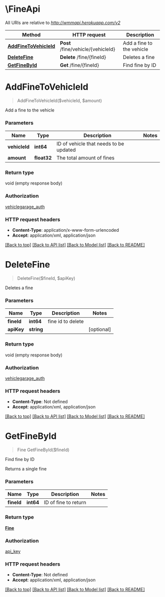 # \FineApi

All URIs are relative to *http://wmmapi.herokuapp.com/v2*

Method | HTTP request | Description
------------- | ------------- | -------------
[**AddFineToVehicleId**](FineApi.md#AddFineToVehicleId) | **Post** /fine/vehicle/{vehicleId} | Add a fine to the vehicle
[**DeleteFine**](FineApi.md#DeleteFine) | **Delete** /fine/{fineId} | Deletes a fine
[**GetFineById**](FineApi.md#GetFineById) | **Get** /fine/{fineId} | Find fine by ID


# **AddFineToVehicleId**
> AddFineToVehicleId($vehicleId, $amount)

Add a fine to the vehicle




### Parameters

Name | Type | Description  | Notes
------------- | ------------- | ------------- | -------------
 **vehicleId** | **int64**| ID of vehicle that needs to be updated | 
 **amount** | **float32**| The total amount of fines | 

### Return type

void (empty response body)

### Authorization

[vehiclegarage_auth](../README.md#vehiclegarage_auth)

### HTTP request headers

 - **Content-Type**: application/x-www-form-urlencoded
 - **Accept**: application/xml, application/json

[[Back to top]](#) [[Back to API list]](../README.md#documentation-for-api-endpoints) [[Back to Model list]](../README.md#documentation-for-models) [[Back to README]](../README.md)

# **DeleteFine**
> DeleteFine($fineId, $apiKey)

Deletes a fine




### Parameters

Name | Type | Description  | Notes
------------- | ------------- | ------------- | -------------
 **fineId** | **int64**| fine id to delete | 
 **apiKey** | **string**|  | [optional] 

### Return type

void (empty response body)

### Authorization

[vehiclegarage_auth](../README.md#vehiclegarage_auth)

### HTTP request headers

 - **Content-Type**: Not defined
 - **Accept**: application/xml, application/json

[[Back to top]](#) [[Back to API list]](../README.md#documentation-for-api-endpoints) [[Back to Model list]](../README.md#documentation-for-models) [[Back to README]](../README.md)

# **GetFineById**
> Fine GetFineById($fineId)

Find fine by ID

Returns a single fine


### Parameters

Name | Type | Description  | Notes
------------- | ------------- | ------------- | -------------
 **fineId** | **int64**| ID of fine to return | 

### Return type

[**Fine**](Fine.md)

### Authorization

[api_key](../README.md#api_key)

### HTTP request headers

 - **Content-Type**: Not defined
 - **Accept**: application/xml, application/json

[[Back to top]](#) [[Back to API list]](../README.md#documentation-for-api-endpoints) [[Back to Model list]](../README.md#documentation-for-models) [[Back to README]](../README.md)

